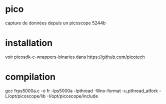 # pico
capture de données depuis un picoscope 5244b

# installation 
voir picosdk-c-wrappers-binaries dans https://github.com/picotech

# compilation
gcc frps5000a.c -o fr -lps5000a -lpthread -Wno-format -u,pthread_atfork -L/opt/picoscope/lib -I/opt/picoscope/include
